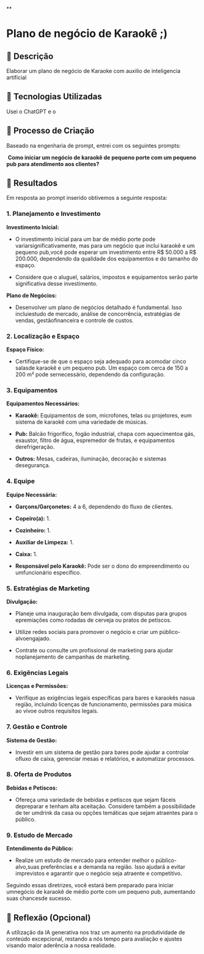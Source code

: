 **

# Plano de negócio de Karaokê ;)

## 📒 Descrição

Elaborar um plano de negócio de Karaoke com auxilio de inteligencia artificial

## 🤖 Tecnologias Utilizadas

Usei o ChatGPT e o

## 🧐 Processo de Criação

Baseado na engenharia de prompt, entrei com os seguintes prompts:

 **Como iniciar um negócio de karaokê de pequeno porte com um pequeno pub para atendimento aos clientes?**



## 🚀 Resultados

Em resposta ao prompt inserido obtivemos a seguinte resposta:

### 1. Planejamento e Investimento 

**Investimento Inicial:**

- O investimento inicial para um bar de médio porte pode variarsignificativamente, mas para um negócio que inclui karaokê e um pequeno pub,você pode esperar um investimento entre R$ 50.000 a R$ 200.000, dependendo da qualidade dos equipamentos e do tamanho do espaço.

- Considere que o aluguel, salários, impostos e equipamentos serão parte significativa desse investimento.

**Plano de Negócios:**

- Desenvolver um plano de negócios detalhado é fundamental. Isso incluiestudo de mercado, análise de concorrência, estratégias de vendas, gestãofinanceira e controle de custos.

### 2. Localização e Espaço

**Espaço Físico:**

- Certifique-se de que o espaço seja adequado para acomodar cinco salasde karaokê e um pequeno pub. Um espaço com cerca de 150 a 200 m² pode sernecessário, dependendo da configuração.

### 3. Equipamentos

**Equipamentos Necessários:**

- **Karaokê:** Equipamentos de som, microfones, telas ou projetores, eum sistema de karaokê com uma variedade de músicas.

- **Pub:** Balcão frigorífico, fogão industrial, chapa com aquecimentoa gás, exaustor, filtro de água, espremedor de frutas, e equipamentos derefrigeração.

- **Outros:** Mesas, cadeiras, iluminação, decoração e sistemas desegurança.

### 4. Equipe

**Equipe Necessária:**

- **Garçons/Garçonetes:** 4 a 6, dependendo do fluxo de clientes.

- **Copeiro(a):** 1.

- **Cozinheiro:** 1.

- **Auxiliar de Limpeza:** 1.

- **Caixa:** 1.

- **Responsável pelo Karaokê:** Pode ser o dono do empreendimento ou umfuncionário específico.

### 5. Estratégias de Marketing

**Divulgação:**

- Planeje uma inauguração bem divulgada, com disputas para grupos epremiações como rodadas de cerveja ou pratos de petiscos.

- Utilize redes sociais para promover o negócio e criar um público-alvoengajado.

- Contrate ou consulte um profissional de marketing para ajudar noplanejamento de campanhas de marketing.

### 6. Exigências Legais

**Licenças e Permissões:**

- Verifique as exigências legais específicas para bares e karaokês nasua região, incluindo licenças de funcionamento, permissões para música ao vivoe outros requisitos legais.

### 7. Gestão e Controle

**Sistema de Gestão:**

- Investir em um sistema de gestão para bares pode ajudar a controlar ofluxo de caixa, gerenciar mesas e relatórios, e automatizar processos.

### 8. Oferta de Produtos

**Bebidas e Petiscos:**

- Ofereça uma variedade de bebidas e petiscos que sejam fáceis depreparar e tenham alta aceitação. Considere também a possibilidade de ter umdrink da casa ou opções temáticas que sejam atraentes para o público.

### 9. Estudo de Mercado

**Entendimento do Público:**

- Realize um estudo de mercado para entender melhor o público-alvo,suas preferências e a demanda na região. Isso ajudará a evitar imprevistos e agarantir que o negócio seja atraente e competitivo.

Seguindo essas diretrizes, você estará bem preparado para iniciar umnegócio de karaokê de médio porte com um pequeno pub, aumentando suas chancesde sucesso.

## 💭 Reflexão (Opcional)

A utilização da IA generativa nos traz um aumento na produtividade de conteúdo excepcional, restando a nós tempo para avaliação e ajustes visando maior aderência a nossa realidade.
